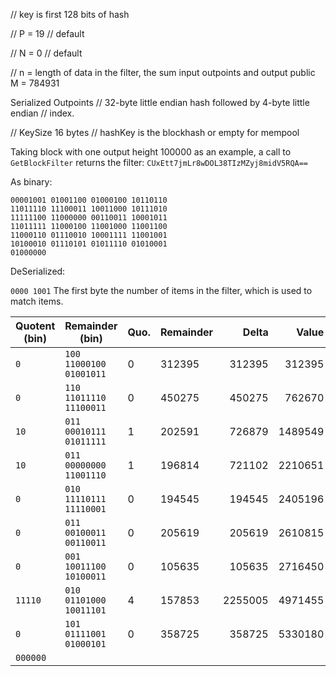 

// key is first 128 bits of hash

// P = 19 // default 

// N = 0 // default

// n = length of data in the filter, the sum input outpoints and output public 
M = 784931


Serialized Outpoints
// 32-byte little endian hash followed by 4-byte little endian
// index.


// KeySize 16 bytes
// hashKey is the blockhash or empty for mempool


Taking block with one output height 100000 as an example, a call to `GetBlockFilter` returns
the filter: `CUxEtt7jmLr8wDOL38TIzMZyj8midV5RQA==`

As binary:

    00001001 01001100 01000100 10110110 
    11011110 11100011 10011000 10111010 
    11111100 11000000 00110011 10001011 
    11011111 11000100 11001000 11001100 
    11000110 01110010 10001111 11001001 
    10100010 01110101 01011110 01010001 
    01000000

DeSerialized:

`0000 1001`  The first byte the number of items in the filter, which is used to match items.

| Quotent (bin)     | Remainder (bin)                   | Quo.    | Remainder    |    Delta     |    Value     |   
|-------------------|-----------------------------------|---------|--------------|-------------:|-------------:|
|    `0        `    |   `100    11000100    01001011`   |    0    |    312395    |    312395    |    312395    |
|    `0        `    |   `110    11011110    11100011`   |    0    |    450275    |    450275    |    762670    |
|    `10       `    |   `011    00010111    01011111`   |    1    |    202591    |    726879    |    1489549   |
|    `10       `    |   `011    00000000    11001110`   |    1    |    196814    |    721102    |    2210651   |
|    `0        `    |   `010    11110111    11110001`   |    0    |    194545    |    194545    |    2405196   |
|    `0        `    |   `011    00100011    00110011`   |    0    |    205619    |    205619    |    2610815   |
|    `0        `    |   `001    10011100    10100011`   |    0    |    105635    |    105635    |    2716450   |
|    `11110    `    |   `010    01101000    10011101`   |    4    |    157853    |    2255005   |    4971455   |
|    `0        `    |   `101    01111001    01000101`   |    0    |    358725    |    358725    |    5330180   |
|    `000000   `    |                                   |         |              |              |              |


